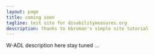 ```yaml
---
layout: page
title: coming soon
tagline: test site for disabilitymeasures.org
description: thanks to kbroman's simple site tutorial
---
```

W-ADL description here
stay tuned ...

